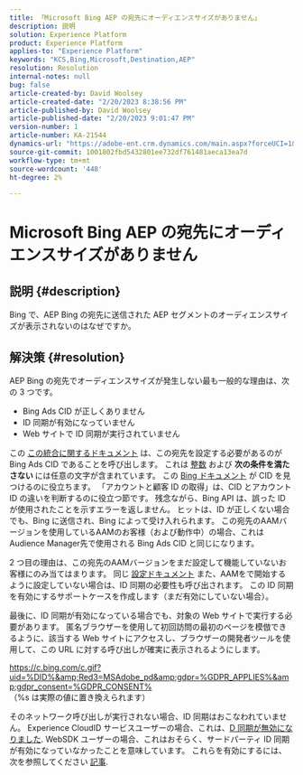 ```yaml
---
title: 「Microsoft Bing AEP の宛先にオーディエンスサイズがありません」
description: 説明
solution: Experience Platform
product: Experience Platform
applies-to: "Experience Platform"
keywords: "KCS,Bing,Microsoft,Destination,AEP"
resolution: Resolution
internal-notes: null
bug: false
article-created-by: David Woolsey
article-created-date: "2/20/2023 8:38:56 PM"
article-published-by: David Woolsey
article-published-date: "2/20/2023 9:01:47 PM"
version-number: 1
article-number: KA-21544
dynamics-url: "https://adobe-ent.crm.dynamics.com/main.aspx?forceUCI=1&pagetype=entityrecord&etn=knowledgearticle&id=70f58394-5eb1-ed11-83fe-6045bd006e5a"
source-git-commit: 1001802fbd5432801ee732df761481aeca13ea7d
workflow-type: tm+mt
source-wordcount: '448'
ht-degree: 2%

---
```


# Microsoft Bing AEP の宛先にオーディエンスサイズがありません

## 説明 {#description}

Bing で、AEP Bing の宛先に送信された AEP セグメントのオーディエンスサイズが表示されないのはなぜですか。

## 解決策 {#resolution}


AEP Bing の宛先でオーディエンスサイズが発生しない最も一般的な理由は、次の 3 つです。

- Bing Ads CID が正しくありません
- ID 同期が有効になっていません
- Web サイトで ID 同期が実行されていません


この [この統合に関するドキュメント](https://experienceleague.adobe.com/docs/experience-platform/destinations/catalog/advertising/bing.html?lang=en) は、この宛先を設定する必要があるのが Bing Ads CID であることを呼び出します。 これは <u>整数</u> および <b>次の条件を満たさない </b>には任意の文字が含まれています。 この [Bing ドキュメント](https://learn.microsoft.com/en-us/advertising/guides/get-started?view=bingads-13) が CID を見つけるのに役立ちます。 「アカウントと顧客 ID の取得」は、CID とアカウント ID の違いを判断するのに役立つ節です。 残念ながら、Bing API は、誤った ID が使用されたことを示すエラーを返しません。 ヒットは、ID が正しくない場合でも、Bing に送信され、Bing によって受け入れられます。 この宛先のAAMバージョンを使用しているAAMのお客様（および動作中）の場合、これはAudience Manager先で使用される Bing Ads CID と同じになります。

2 つ目の理由は、この宛先のAAMバージョンをまだ設定して機能していないお客様にのみ当てはまります。 同じ [設定ドキュメント](https://experienceleague.adobe.com/docs/experience-platform/destinations/catalog/advertising/bing.html?lang=en) また、AAMをで開始するように設定していない場合は、ID 同期の必要性も呼び出されます。 この ID 同期を有効にするサポートケースを作成します（まだ有効にしていない場合）。

最後に、ID 同期が有効になっている場合でも、対象の Web サイトで実行する必要があります。 匿名ブラウザーを使用して初回訪問の最初のページを模倣できるように、該当する Web サイトにアクセスし、ブラウザーの開発者ツールを使用して、この URL に対する呼び出しが確実に表示されるようにします。

https://c.bing.com/c.gif?uid=%DID%&amp;Red3=MSAdobe_pd&amp;gdpr=%GDPR_APPLIES%&amp;gdpr_consent=%GDPR_CONSENT% （%s は実際の値に置き換えられます）

そのネットワーク呼び出しが実行されない場合、ID 同期はおこなわれていません。 Experience CloudID サービスユーザーの場合、これは、[D 同期が無効になりました](https://experienceleague.adobe.com/docs/id-service/using/id-service-api/configurations/disableidsync.html?lang=en). WebSDK ユーザーの場合、これはおそらく、サードパーティ ID 同期が有効になっていなかったことを意味しています。 これらを有効にするには、次を参照してください [記事](https://experienceleague.adobe.com/docs/experience-cloud-kcs/kbarticles/KA-20248.html?lang=ja).






